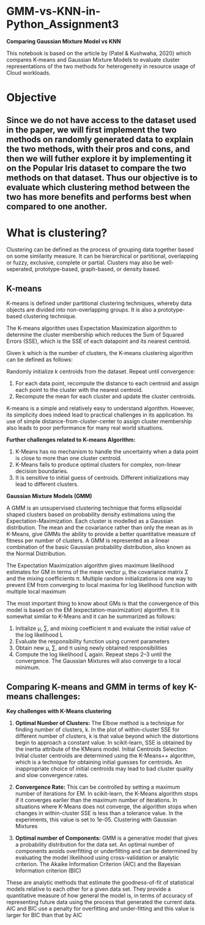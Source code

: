 # GMM-vs-KNN-in-Python_Assignment3
**Comparing Gaussian Mixture Model vs KNN**

This notebook is based on the article by (Patel & Kushwaha, 2020) which compares K-means and Gaussian Mixture Models to evaluate cluster representations of the two methods for heterogeneity in resource usage of Cloud workloads.

# Objective 
**Since we do not have access to the dataset used in the paper, we will first implement the two methods on randomly generated data to explain the two methods, with their pros and cons, and then we will futher explore it by implementing it on the Popular Iris dataset to compare the two methods on that dataset. 
Thus our objective is to evaluate which clustering method between the two has more benefits and performs best when compared to one another.**
---
# What is clustering?
Clustering can be defined as the process of grouping data together based on some similarity measure. It can be hierarchical or partitional, overlapping or fuzzy, exclusive, complete or partial. Clusters may also be well-seperated, prototype-based, graph-based, or density based.

## **K-means**

K-means is defined under partitional clustering techniques, whereby data objects are divided into non-overlapping groups. It is also a prototype-based clustering technique.

The K-means algorithm uses Expectation Maximization algorithm to determine the cluster membership which reduces the Sum of Squared Errors (SSE), which is the SSE of each datapoint and its nearest centroid.

Given k which is the number of clusters, the K-means clustering algorithm can be defined as follows:

Randomly initialize k centroids from the dataset.
Repeat until convergence:

1. For each data point, recompute the distance to each centroid and assign each point to the cluster with the nearest centroid.
2. Recompute the mean for each cluster and update the cluster centroids.

K-means is a simple and relatively easy to understand algorithm. However, its simplicity does indeed lead to practical challenges in its application. Its use of simple distance-from-cluster-center to assign cluster membership also leads to poor performance for many real world situations.

**Further challenges related to K-means Algorithm:**

1. K-Means has no mechanism to handle the uncertainty when a data point is close to more than one cluster centroid.
2. K-Means fails to produce optimal clusters for complex, non-linear decision boundaries.
3. It is sensitive to initial guess of centroids. Different initializations may lead to different clusters.

**Gaussian Mixture Models (GMM)**

A GMM is an unsupervised clustering technique that forms ellipsoidal shaped clusters based on probability density estimations using the Expectation-Maximization. Each cluster is modelled as a Gaussian distribution. The mean and the covariance rather than only the mean as in K-Means, give GMMs the ability to provide a better quantitative measure of fitness per number of clusters. A GMM is represented as a linear combination of the basic Gaussian probability distribution, also known as the Normal Distribution.

The Expectation Maximization algorithm gives maximum likelihood estimates for GM in terms of the mean vector µ, the covariance matrix Σ and the mixing coefficients π. Multiple random initializations is one way to prevent EM from converging to local maxima for log likelihood function with multiple local maximum

The most important thing to know about GMs is that the convergence of this model is based on the EM (expectation-maximization) algorithm. It is somewhat similar to K-Means and it can be summarized as follows:

1. Initialize μ, ∑, and mixing coefficient π and evaluate the initial value of the log likelihood L
2. Evaluate the responsibility function using current parameters
3. Obtain new μ, ∑, and π using newly obtained responsibilities
4. Compute the log likelihood L again. Repeat steps 2–3 until the convergence. The Gaussian Mixtures will also converge to a local minimum.


## Comparing K-means and GMM in terms of key K-means challenges:
**Key challenges with K-Means clustering**

1. **Optimal Number of Clusters:** The Elbow method is a technique for finding number of clusters, k. In the plot of within-cluster SSE for different number of clusters, k is that value beyond which the distortions begin to approach a constant value. In scikit-learn, SSE is obtained by the inertia attribute of the KMeans model.
Initial Centroids Selection: Initial cluster centroids are determined using the K-Means++ algorithm, which is a technique for obtaining initial guesses for centroids. An inappropriate choice of initial centroids may lead to bad cluster quality and slow convergence rates.

2. **Convergence Rate:** This can be controlled by setting a maximum number of iterations for EM. In scikit-learn, the K-Means algorithm stops if it converges earlier than the maximum number of iterations. In situations where K-Means does not converge, the algorithm stops when changes in within-cluster SSE is less than a tolerance value. In the experiments, this value is set to 1e-05.
Clustering with Gaussian Mixtures

3. **Optimal number of Components:** GMM is a generative model that gives a probability distribution for the data set. An optimal number of components avoids overfitting or underfitting and can be determined by evaluating the model likelihood using cross-validation or analytic criterion.
The Akaike Information Criterion (AIC) and the Bayesian Information criterion (BIC)

These are analytic methods that estimate the goodness-of-fit of statistical models relative to each other for a given data set. They provide a quantitative measure of how general the model is, in terms of accuracy of representing future data using the process that generated the current data. AIC and BIC use a penalty for overfitting and under-fitting and this value is larger for BIC than that by AIC
